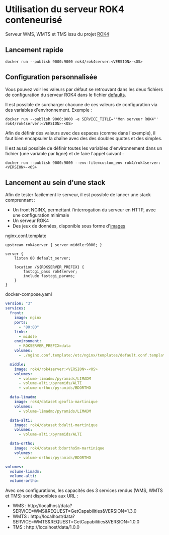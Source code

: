 # Utilisation du serveur ROK4 conteneurisé

Serveur WMS, WMTS et TMS issu du projet [ROK4](https://github.com/rok4/rok4)

## Lancement rapide

```
docker run --publish 9000:9000 rok4/rok4server:<VERSION>-<OS>
```

## Configuration personnalisée

Vous pouvez voir les valeurs par défaut se retrouvant dans les deux fichiers de configuration du serveur ROK4 dans le fichier [defaults](https://github.com/rok4/rok4/blob/master/docker/rok4server/defaults).

Il est possible de surcharger chacune de ces valeurs de configuration via des variables d'environnement. Exemple :

`docker run --publish 9000:9000 -e SERVICE_TITLE='"Mon serveur ROK4"' rok4/rok4server:<VERSION>-<OS>`

Afin de définir des valeurs avec des espaces (comme dans l'exemple), il faut bien encapsuler la chaîne avec des des doubles quotes et des simples.

Il est aussi possible de définir toutes les variables d'environnement dans un fichier (une variable par ligne) et de faire l'appel suivant :

`docker run --publish 9000:9000 --env-file=custom_env rok4/rok4server:<VERSION>-<OS>`

## Lancement au sein d'une stack 

Afin de tester facilement le serveur, il est possible de lancer une stack comprennant :
* Un front NGINX, permettant l'interrogation du serveur en HTTP, avec une configuration minimale
* Un serveur ROK4
* Des jeux de données, disponible sous forme d'[images](https://hub.docker.com/r/rok4/dataset)

nginx.conf.template
```
upstream rok4server { server middle:9000; }
                                               
server {
    listen 80 default_server;

    location /${ROKSERVER_PREFIX} {
        fastcgi_pass rok4server;
        include fastcgi_params;
    }
}
```

docker-compose.yaml
```yaml
version: "3"
services:
  front:
    image: nginx
    ports:
      - "80:80"
    links:
      - middle
    environment:
      - ROKSERVER_PREFIX=data
    volumes:
      - ./nginx.conf.template:/etc/nginx/templates/default.conf.template

  middle:
    image: rok4/rok4server:<VERSION>-<OS>
    volumes:
      - volume-limadm:/pyramids/LIMADM
      - volume-alti:/pyramids/ALTI
      - volume-ortho:/pyramids/BDORTHO

  data-limadm:
    image: rok4/dataset:geofla-martinique
    volumes:
      - volume-limadm:/pyramids/LIMADM

  data-alti:
    image: rok4/dataset:bdalti-martinique
    volumes:
      - volume-alti:/pyramids/ALTI

  data-ortho:
    image: rok4/dataset:bdortho5m-martinique
    volumes:
      - volume-ortho:/pyramids/BDORTHO

volumes:
  volume-limadm:
  volume-alti:
  volume-ortho:
```

Avec ces configurations, les capacités des 3 services rendus (WMS, WMTS et TMS) sont disponibles aux URL :
* WMS : http://localhost/data?SERVICE=WMS&REQUEST=GetCapabilities&VERSION=1.3.0
* WMTS : http://localhost/data?SERVICE=WMTS&REQUEST=GetCapabilities&VERSION=1.0.0
* TMS : http://localhost/data/1.0.0
